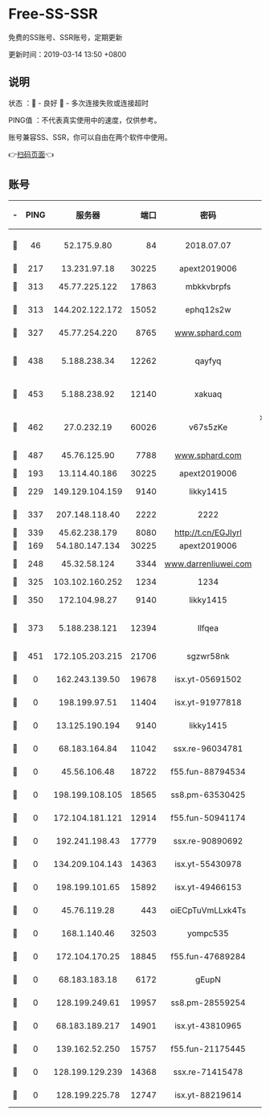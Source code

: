 # Free-SS-SSR

免费的SS账号、SSR账号，定期更新

更新时间：2019-03-14 13:50 +0800

## 说明

状态     ：🙂 - 良好 🙁 - 多次连接失败或连接超时

PING值   ：不代表真实使用中的速度，仅供参考。

账号兼容SS、SSR，你可以自由在两个软件中使用。

👉[扫码页面](https://liesauer.github.io/Free-SS-SSR/)👈

## 账号

|-|PING|服务器|端口|密码|加密方式|区域|
|:----:|:----:|:-----:|-----:|:----:|:----:|:----:|
|🙂|46|52.175.9.80|84|2018.07.07|chacha20-ietf-poly1305|HK|
|🙂|217|13.231.97.18|30225|apext2019006|chacha20|JP|
|🙂|313|45.77.225.122|17863|mbkkvbrpfs|aes-256-cfb|GB|
|🙂|313|144.202.122.172|15052|ephq12s2w|aes-256-cfb|US|
|🙂|327|45.77.254.220|8765|www.sphard.com|aes-256-cfb|SG|
|🙂|438|5.188.238.34|12262|qayfyq|chacha20-ietf-poly1305|BR|
|🙂|453|5.188.238.92|12140|xakuaq|chacha20-ietf-poly1305|BR|
|🙂|462|27.0.232.19|60026|v67s5zKe|xchacha20-ietf-poly1305|HK|
|🙂|487|45.76.125.90|7788|www.sphard.com|aes-256-cfb|AU|
|🙂|193|13.114.40.186|30225|apext2019006|chacha20|JP|
|🙂|229|149.129.104.159|9140|likky1415|aes-256-cfb|HK|
|🙂|337|207.148.118.40|2222|2222|aes-256-cfb|SG|
|🙂|339|45.62.238.179|8080|http://t.cn/EGJIyrl|rc4-md5|CA|
|🙁|169|54.180.147.134|30225|apext2019006|chacha20|KR|
|🙁|248|45.32.58.124|3344|www.darrenliuwei.com|aes-256-cfb|JP|
|🙁|325|103.102.160.252|1234|1234|rc4-md5|JP|
|🙁|350|172.104.98.27|9140|likky1415|aes-256-cfb|JP|
|🙁|373|5.188.238.121|12394|llfqea|chacha20-ietf-poly1305|BR|
|🙁|451|172.105.203.215|21706|sgzwr58nk|aes-256-cfb|JP|
|🙁|0|162.243.139.50|19678|isx.yt-05691502|aes-256-cfb|US|
|🙁|0|198.199.97.51|11404|isx.yt-91977818|aes-256-cfb|US|
|🙁|0|13.125.190.194|9140|likky1415|aes-256-cfb|KR|
|🙁|0|68.183.164.84|11042|ssx.re-96034781|aes-256-cfb|US|
|🙁|0|45.56.106.48|18722|f55.fun-88794534|aes-256-cfb|US|
|🙁|0|198.199.108.105|18565|ss8.pm-63530425|aes-256-cfb|US|
|🙁|0|172.104.181.121|12914|f55.fun-50941174|aes-256-cfb|SG|
|🙁|0|192.241.198.43|17779|ssx.re-90890692|aes-256-cfb|US|
|🙁|0|134.209.104.143|14363|isx.yt-55430978|aes-256-cfb|SG|
|🙁|0|198.199.101.65|15892|isx.yt-49466153|aes-256-cfb|US|
|🙁|0|45.76.119.28|443|oiECpTuVmLLxk4Ts|aes-256-cfb|AU|
|🙁|0|168.1.140.46|32503|yompc535|aes-256-cfb|AU|
|🙁|0|172.104.170.25|18845|f55.fun-47689284|aes-256-cfb|SG|
|🙁|0|68.183.183.18|6172|gEupN|aes-256-cfb|SG|
|🙁|0|128.199.249.61|19957|ss8.pm-28559254|aes-256-cfb|SG|
|🙁|0|68.183.189.217|14901|isx.yt-43810965|aes-256-cfb|SG|
|🙁|0|139.162.52.250|15757|f55.fun-21175445|aes-256-cfb|SG|
|🙁|0|128.199.129.239|14368|ssx.re-71415478|aes-256-cfb|SG|
|🙁|0|128.199.225.78|12747|isx.yt-88219614|aes-256-cfb|SG|
